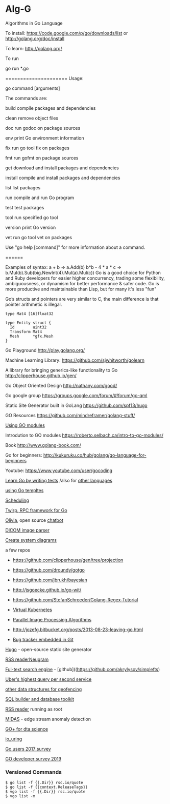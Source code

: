 Alg-G
=====
Algorithms in Go Language

To install:
https://code.google.com/p/go/downloads/list
or
http://golang.org/doc/install

To learn:
http://golang.org/


To run

go run *.go


=====================
Usage:

go command [arguments]

The commands are:

build       compile packages and dependencies

clean       remove object files

doc         run godoc on package sources

env         print Go environment information

fix         run go tool fix on packages

fmt         run gofmt on package sources

get         download and install packages and dependencies

install     compile and install packages and dependencies

list        list packages

run         compile and run Go program

test        test packages

tool        run specified go tool

version     print Go version

vet         run go tool vet on packages

Use "go help [command]" for more information about a command.

======

Examples of syntax:
a + b => a.Add(b)
b*b - 4 * a * c => b.Mul(b).Sub(big.NewInt(4).Mul(a).Mul(c))
Go is a good choice for Python and Ruby developers for easier higher concurrency,
trading some flexibility, ambiguousness, or dynamism for better performance & safer code.
Go is more productive and maintainable than Lisp, but for many it's less "fun" 

Go’s structs and pointers are very similar to C, the main difference is that pointer arithmetic is illegal. 

    type Mat4 [16]float32

    type Entity struct {
      Id        uint32
      Transform Mat4
      Mesh      *gfx.Mesh
    }



Go Playground
http://play.golang.org/

Machine Learning Library:
https://github.com/sjwhitworth/golearn

A library for bringing generics-like functionality to Go
http://clipperhouse.github.io/gen/

Go Object Oriented Design
http://nathany.com/good/

Go google group
https://groups.google.com/forum/#!forum/go-qml

Static Site Generator built in GoLang
https://github.com/spf13/hugo

GO Resources
https://github.com/mindreframer/golang-stuff/

[Using GO modules](https://blog.golang.org/using-go-modules)

Introdution to GO modules
https://roberto.selbach.ca/intro-to-go-modules/

Book
http://www.golang-book.com/

Go for beginners:
http://kukuruku.co/hub/golang/go-language-for-beginners

Youtube:
https://www.youtube.com/user/gocoding

[Learn Go by writing tests](https://github.com/quii/learn-go-with-tests/tree/master/hello-world) /also for [other languages](http://exercism.io)

[using Go templtes](https://blog.gopheracademy.com/advent-2017/using-go-templates/)

[Scheduling](https://www.ardanlabs.com/blog/2018/08/scheduling-in-go-part2.html)

[Twirp, RPC framework for Go](https://blog.twitch.tv/twirp-a-sweet-new-rpc-framework-for-go-5f2febbf35f)


[Olivia](https://github.com/olivia-ai/olivia), open source [chatbot](https://olivia-ai.org)

[DICOM image parser](https://github.com/suyashkumar/dicom)

[Create system diagrams](https://github.com/blushft/go-diagrams)

a few repos

+ https://github.com/clipperhouse/gen/tree/projection
+ https://github.com/droundy/gotgo
+ https://github.com/jbrukh/bayesian 
+ http://jsgoecke.github.io/go-wit/
+ https://github.com/StefanSchroeder/Golang-Regex-Tutorial
+ [Virtual Kubernetes](https://github.com/ibuildthecloud/k3v)

+ [Parallel Image Processing Algorithms](https://github.com/anthonynsimon/bild)

+ http://jozefg.bitbucket.org/posts/2013-08-23-leaving-go.html

+ [Bug tracker embedded in Git](https://github.com/MichaelMure/git-bug)

[Hugo](http://themes.gohugo.io) -  open-source static site generator

[RSS readerNeugram](https://neugram.io/blog/neugram-briefly)

[Ful-text search engine](https://artem.krylysov.com/blog/2020/07/28/lets-build-a-full-text-search-engine/) - [github]((https://github.com/akrylysov/simplefts)

[Uber's highest query per second service](http://eng.uber.com/go-geofence/)

[other data structures for geofencing](https://medium.com/@buckhx/unwinding-uber-s-most-efficient-service-406413c5871d)

[SQL builder and database toolkit](https://github.com/colinjfw/sqlkit)

[RSS reader](https://github.com/dertuxmalwieder/rssfs) running as root

[MIDAS](https://github.com/steve0hh/midas)  - edge stream anomaly detection 

[GO+ for dta science](https://github.com/qiniu/goplus)

[io_uring](https://developers.mattermost.com/blog/hands-on-iouring-go/)

[Go users 2017 survey](https://blog.golang.org/survey2017-results)

[GO developer survey 2019](https://blog.golang.org/survey2019-results)

### Versioned Commands

    $ go list -f {{.Dir}} rsc.io/quote
    $ go list -f {{context.ReleaseTags}}
    $ vgo list -f {{.Dir}} rsc.io/quote
    $ vgo list -m
